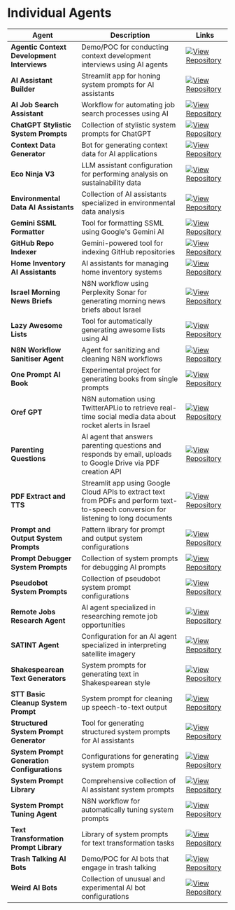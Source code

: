 # Individual Agents

| Agent | Description | Links |
|-------|-------------|-------|
| **Agentic Context Development Interviews** | Demo/POC for conducting context development interviews using AI agents | [![View Repository](https://img.shields.io/badge/View-Repository-blue?style=flat-square&logo=github)](https://github.com/danielrosehill/Agentic-Context-Development-Interview-Demo) |
| **AI Assistant Builder** | Streamlit app for honing system prompts for AI assistants | [![View Repository](https://img.shields.io/badge/View-Repository-blue?style=flat-square&logo=github)](https://github.com/danielrosehill/AI-Assistant-Builder) |
| **AI Job Search Assistant** | Workflow for automating job search processes using AI | [![View Repository](https://img.shields.io/badge/View-Repository-blue?style=flat-square&logo=github)](https://github.com/danielrosehill/AI-Job-Search-Assistant-Workflow) |
| **ChatGPT Stylistic System Prompts** | Collection of stylistic system prompts for ChatGPT | [![View Repository](https://img.shields.io/badge/View-Repository-blue?style=flat-square&logo=github)](https://github.com/danielrosehill/ChatGPT-Stylistic-System-Prompts) |
| **Context Data Generator** | Bot for generating context data for AI applications | [![View Repository](https://img.shields.io/badge/View-Repository-blue?style=flat-square&logo=github)](https://github.com/danielrosehill/Context-Data-Generation-Bot) |
| **Eco Ninja V3** | LLM assistant configuration for performing analysis on sustainability data | [![View Repository](https://img.shields.io/badge/View-Repository-blue?style=flat-square&logo=github)](https://github.com/danielrosehill/Eco-Ninja-3) |
| **Environmental Data AI Assistants** | Collection of AI assistants specialized in environmental data analysis | [![View Repository](https://img.shields.io/badge/View-Repository-blue?style=flat-square&logo=github)](https://github.com/danielrosehill/Environmental-Data---AI-Assistants) |
| **Gemini SSML Formatter** | Tool for formatting SSML using Google's Gemini AI | [![View Repository](https://img.shields.io/badge/View-Repository-blue?style=flat-square&logo=github)](https://github.com/danielrosehill/Gemini-SSML-Formatter) |
| **GitHub Repo Indexer** | Gemini-powered tool for indexing GitHub repositories | [![View Repository](https://img.shields.io/badge/View-Repository-blue?style=flat-square&logo=github)](https://github.com/danielrosehill/Github-Repo-Indexer-Gemini) |
| **Home Inventory AI Assistants** | AI assistants for managing home inventory systems | [![View Repository](https://img.shields.io/badge/View-Repository-blue?style=flat-square&logo=github)](https://github.com/danielrosehill/Home-Inventory-AI-Assistants) |
| **Israel Morning News Briefs** | N8N workflow using Perplexity Sonar for generating morning news briefs about Israel | [![View Repository](https://img.shields.io/badge/View-Repository-blue?style=flat-square&logo=github)](https://github.com/danielrosehill/Israel-Morning-News-Briefs-N8N-Perplexity-Sonar) |
| **Lazy Awesome Lists** | Tool for automatically generating awesome lists using AI | [![View Repository](https://img.shields.io/badge/View-Repository-blue?style=flat-square&logo=github)](https://github.com/danielrosehill/Lazy-Awesome-Lists) |
| **N8N Workflow Sanitiser Agent** | Agent for sanitizing and cleaning N8N workflows | [![View Repository](https://img.shields.io/badge/View-Repository-blue?style=flat-square&logo=github)](https://github.com/danielrosehill/N8N-Workflow-Sanitiser-Agent) |
| **One Prompt AI Book** | Experimental project for generating books from single prompts | [![View Repository](https://img.shields.io/badge/View-Repository-blue?style=flat-square&logo=github)](https://github.com/danielrosehill/One-Prompt-AI-Book) |
| **Oref GPT** | N8N automation using TwitterAPI.io to retrieve real-time social media data about rocket alerts in Israel | [![View Repository](https://img.shields.io/badge/View-Repository-blue?style=flat-square&logo=github)](https://github.com/danielrosehill/Oref-GPT) |
| **Parenting Questions** | AI agent that answers parenting questions and responds by email, uploads to Google Drive via PDF creation API | [![View Repository](https://img.shields.io/badge/View-Repository-blue?style=flat-square&logo=github)](https://github.com/danielrosehill/Parenting-Questions-AI-Agent-Workflow) |
| **PDF Extract and TTS** | Streamlit app using Google Cloud APIs to extract text from PDFs and perform text-to-speech conversion for listening to long documents | [![View Repository](https://img.shields.io/badge/View-Repository-blue?style=flat-square&logo=github)](https://github.com/danielrosehill/PDF-Extract-And-TTS) |
| **Prompt and Output System Prompts** | Pattern library for prompt and output system configurations | [![View Repository](https://img.shields.io/badge/View-Repository-blue?style=flat-square&logo=github)](https://github.com/danielrosehill/Prompt-And-Output-System-Prompt) |
| **Prompt Debugger System Prompts** | Collection of system prompts for debugging AI prompts | [![View Repository](https://img.shields.io/badge/View-Repository-blue?style=flat-square&logo=github)](https://github.com/danielrosehill/Prompt-Debugger-System-Prompts) |
| **Pseudobot System Prompts** | Collection of pseudobot system prompt configurations | [![View Repository](https://img.shields.io/badge/View-Repository-blue?style=flat-square&logo=github)](https://github.com/danielrosehill/Pseudobot-System-Prompts) |
| **Remote Jobs Research Agent** | AI agent specialized in researching remote job opportunities | [![View Repository](https://img.shields.io/badge/View-Repository-blue?style=flat-square&logo=github)](https://github.com/danielrosehill/Remote-Jobs-Research-Agent) |
| **SATINT Agent** | Configuration for an AI agent specialized in interpreting satellite imagery | [![View Repository](https://img.shields.io/badge/View-Repository-blue?style=flat-square&logo=github)](https://github.com/danielrosehill/SATINT-agent) |
| **Shakespearean Text Generators** | System prompts for generating text in Shakespearean style | [![View Repository](https://img.shields.io/badge/View-Repository-blue?style=flat-square&logo=github)](https://github.com/danielrosehill/Shakespearean-Text-Generators) |
| **STT Basic Cleanup System Prompt** | System prompt for cleaning up speech-to-text output | [![View Repository](https://img.shields.io/badge/View-Repository-blue?style=flat-square&logo=github)](https://github.com/danielrosehill/STT-Basic-Cleanup-System-Prompt) |
| **Structured System Prompt Generator** | Tool for generating structured system prompts for AI assistants | [![View Repository](https://img.shields.io/badge/View-Repository-blue?style=flat-square&logo=github)](https://github.com/danielrosehill/Structured-System-Prompt-Generator) |
| **System Prompt Generation Configurations** | Configurations for generating system prompts | [![View Repository](https://img.shields.io/badge/View-Repository-blue?style=flat-square&logo=github)](https://github.com/danielrosehill/System-Prompt-Generation-Configurations) |
| **System Prompt Library** | Comprehensive collection of AI assistant system prompts | [![View Repository](https://img.shields.io/badge/View-Repository-blue?style=flat-square&logo=github)](https://github.com/danielrosehill/System-Prompt-Library) |
| **System Prompt Tuning Agent** | N8N workflow for automatically tuning system prompts | [![View Repository](https://img.shields.io/badge/View-Repository-blue?style=flat-square&logo=github)](https://github.com/danielrosehill/System-Prompt-Tuning-Agent-N8N) |
| **Text Transformation Prompt Library** | Library of system prompts for text transformation tasks | [![View Repository](https://img.shields.io/badge/View-Repository-blue?style=flat-square&logo=github)](https://github.com/danielrosehill/Text-Transformation-Prompt-Library) |
| **Trash Talking AI Bots** | Demo/POC for AI bots that engage in trash talking | [![View Repository](https://img.shields.io/badge/View-Repository-blue?style=flat-square&logo=github)](https://github.com/danielrosehill/Trash-Talking-AI-Bots) |
| **Weird AI Bots** | Collection of unusual and experimental AI bot configurations | [![View Repository](https://img.shields.io/badge/View-Repository-blue?style=flat-square&logo=github)](https://github.com/danielrosehill/Weird-AI-Bots) |
